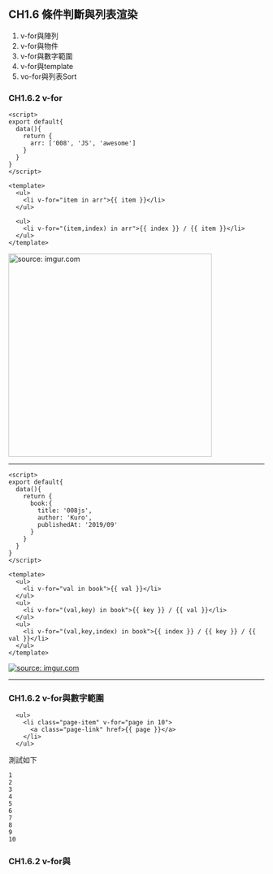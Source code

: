 ## CH1.6 條件判斷與列表渲染

1. v-for與陣列
2. v-for與物件
3. v-for與數字範圍
4. v-for與template
5. vo-for與列表Sort

### CH1.6.2 v-for


```
<script>
export default{
  data(){
    return {
      arr: ['008', 'JS', 'awesome']
    }
  }
}
</script>

<template>
  <ul>
    <li v-for="item in arr">{{ item }}</li>
  </ul>

  <ul>
    <li v-for="(item,index) in arr">{{ index }} / {{ item }}</li>
  </ul>  
</template>
```

<a href="https://imgur.com/RjgeCqy"><img src="https://i.imgur.com/RjgeCqy.png" title="source: imgur.com" width="400px" /></a>

-------

```
<script>
export default{
  data(){
    return {
      book:{
        title: '008js',
        author: 'Kuro',
        publishedAt: '2019/09'
      }
    }
  }
}
</script>

<template>
  <ul>
    <li v-for="val in book">{{ val }}</li>
  </ul>
  <ul>
    <li v-for="(val,key) in book">{{ key }} / {{ val }}</li>
  </ul>  
  <ul>
    <li v-for="(val,key,index) in book">{{ index }} / {{ key }} / {{ val }}</li>
  </ul>    
</template>
```

<a href="https://imgur.com/5qjiy9u"><img src="https://i.imgur.com/5qjiy9u.png" title="source: imgur.com" /></a>

------------

### CH1.6.2 v-for與數字範圍

```
  <ul>
    <li class="page-item" v-for="page in 10">
      <a class="page-link" href>{{ page }}</a>
    </li>
  </ul>
```

測試如下
```
1
2
3
4
5
6
7
8
9
10
```

### CH1.6.2 v-for與<template>